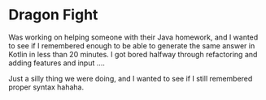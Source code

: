 # Dragon Fight

Was working on helping someone with their Java homework, and I wanted to see if I remembered enough to be able to generate the same answer in Kotlin in less than 20 minutes. 
I got bored halfway through refactoring and adding features and input ....

Just a silly thing we were doing, and I wanted to see if I still remembered proper syntax hahaha. 
